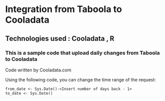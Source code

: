 # Integration from Taboola to Cooladata

## Technologies used :  Cooladata , R
                     
### This is a sample code that upload daily changes from Taboola to Cooladata 

Code written by Cooladata.com  

Using the following code, you can change the time range of the request:

```
from_date <- Sys.Date()-<Insert number of days back - 1>
to_date <- Sys.Date()
```
